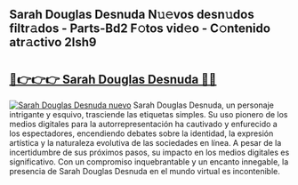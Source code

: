 ## Sarah Douglas Desnuda N𝚞𝚎vos desn𝚞dos filtr𝚊dos - Parts-Bd2 F𝚘tos vid𝚎o - C𝚘ntenido atr𝚊ctivo 2Ish9

# <h2><a href="http://mb0luu.tromn.icu/?c=Sarah+Douglas+Desnuda">🔗👉👉👉 Sarah Douglas Desnuda 🔗🔗</a></h2>

[![Sarah Douglas Desnuda nuevo](https://i.imgur.com/pEAQMta.gif)](http://mb0luu.tromn.icu/?c=Sarah+Douglas+Desnuda)
Sarah Douglas Desnuda, un personaje intrigante y esquivo, trasciende las etiquetas simples. Su uso pionero de los medios digitales para la autorrepresentación ha cautivado y enfurecido a los espectadores, encendiendo debates sobre la identidad, la expresión artística y la naturaleza evolutiva de las sociedades en línea. A pesar de la incertidumbre de sus próximos pasos, su impacto en los medios digitales es significativo. Con un compromiso inquebrantable y un encanto innegable, la presencia de Sarah Douglas Desnuda en el mundo virtual es incontenible.
